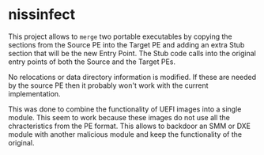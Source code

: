 # nissinfect

This project allows to `merge` two portable executables by copying the sections from the Source PE into the Target PE and adding an extra Stub section that will be the new Entry Point. The Stub code calls into the original entry points of both the Source and the Target PEs.

No relocations or data directory information is modified. If these are needed by the source PE then it probably won't work with the current implementation.

This was done to combine the functionality of UEFI images into a single module. This seem to work because these images do not use all the chracteristics from the PE format. This allows to backdoor an SMM or DXE module with another malicious module and keep the functionality of the original.
